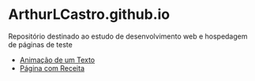 # ArthurLCastro.github.io

Repositório destinado ao estudo de desenvolvimento web e hospedagem de páginas de teste

* [Animação de um Texto](/text-animation)
* [Página com Receita](/receita-mousse)
